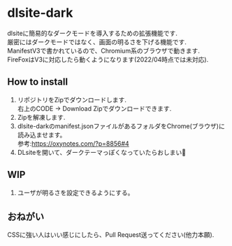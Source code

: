 # dlsite-dark

dlsiteに簡易的なダークモードを導入するための拡張機能です.  
厳密にはダークモードではなく、画面の明るさを下げる機能です.  
ManifestV3で書かれているので、Chromium系のブラウザで動きます.  
FireFoxはV3に対応したら動くようになります(2022/04時点では未対応).  


## How to install

1. リポジトリをZipでダウンロードします.  
右上のCODE → Download Zipでダウンロードできます.
1. Zipを解凍します.
1. dlsite-darkのmanifest.jsonファイルがあるフォルダをChrome(ブラウザ)に読み込ませます。  
参考:https://oxynotes.com/?p=8856#4
1. DLsiteを開いて、ダークテーマっぽくなっていたらおしまい🎉

## WIP

1. ユーザが明るさを設定できるようにする。

## おねがい

CSSに強い人はいい感じにしたら、Pull Request送ってください(他力本願).